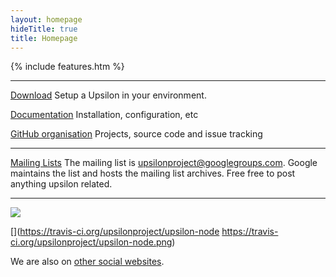 ```yaml
---
layout: homepage
hideTitle: true
title: Homepage
---
```


{% include features.htm %}

---

[Download](releases)
Setup a Upsilon in your environment.

[Documentation](docs)
Installation, configuration, etc

[GitHub organisation](http://github.com/upsilonproject/)
Projects, source code and issue tracking

---

[Mailing Lists](http://upsilon-project.co.uk/site/index.php/Mailing_Lists)
The mailing list is upsilonproject@googlegroups.com. Google maintains the list and hosts the mailing list archives. Free free to post anything upsilon related.

---

[![](https://www.ohloh.net/p/upsilonproject/widgets/project_thin_badge.gif)](https://ohloh.net/p/upsilonproject/)

[](https://travis-ci.org/upsilonproject/upsilon-node https://travis-ci.org/upsilonproject/upsilon-node.png)

We are also on [other social websites](media).
